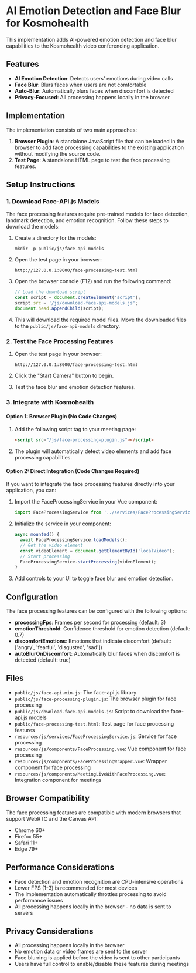 # AI Emotion Detection and Face Blur for Kosmohealth

This implementation adds AI-powered emotion detection and face blur capabilities to the Kosmohealth video conferencing application.

## Features

- **AI Emotion Detection**: Detects users' emotions during video calls
- **Face Blur**: Blurs faces when users are not comfortable
- **Auto-Blur**: Automatically blurs faces when discomfort is detected
- **Privacy-Focused**: All processing happens locally in the browser

## Implementation

The implementation consists of two main approaches:

1. **Browser Plugin**: A standalone JavaScript file that can be loaded in the browser to add face processing capabilities to the existing application without modifying the source code.
2. **Test Page**: A standalone HTML page to test the face processing features.

## Setup Instructions

### 1. Download Face-API.js Models

The face processing features require pre-trained models for face detection, landmark detection, and emotion recognition. Follow these steps to download the models:

1. Create a directory for the models:
   ```
   mkdir -p public/js/face-api-models
   ```

2. Open the test page in your browser:
   ```
   http://127.0.0.1:8000/face-processing-test.html
   ```

3. Open the browser console (F12) and run the following command:
   ```javascript
   // Load the download script
   const script = document.createElement('script');
   script.src = '/js/download-face-api-models.js';
   document.head.appendChild(script);
   ```

4. This will download the required model files. Move the downloaded files to the `public/js/face-api-models` directory.

### 2. Test the Face Processing Features

1. Open the test page in your browser:
   ```
   http://127.0.0.1:8000/face-processing-test.html
   ```

2. Click the "Start Camera" button to begin.
3. Test the face blur and emotion detection features.

### 3. Integrate with Kosmohealth

#### Option 1: Browser Plugin (No Code Changes)

1. Add the following script tag to your meeting page:
   ```html
   <script src="/js/face-processing-plugin.js"></script>
   ```

2. The plugin will automatically detect video elements and add face processing capabilities.

#### Option 2: Direct Integration (Code Changes Required)

If you want to integrate the face processing features directly into your application, you can:

1. Import the FaceProcessingService in your Vue component:
   ```javascript
   import FaceProcessingService from '../services/FaceProcessingService';
   ```

2. Initialize the service in your component:
   ```javascript
   async mounted() {
     await FaceProcessingService.loadModels();
     // Get the video element
     const videoElement = document.getElementById('localVideo');
     // Start processing
     FaceProcessingService.startProcessing(videoElement);
   }
   ```

3. Add controls to your UI to toggle face blur and emotion detection.

## Configuration

The face processing features can be configured with the following options:

- **processingFps**: Frames per second for processing (default: 3)
- **emotionThreshold**: Confidence threshold for emotion detection (default: 0.7)
- **discomfortEmotions**: Emotions that indicate discomfort (default: ['angry', 'fearful', 'disgusted', 'sad'])
- **autoBlurOnDiscomfort**: Automatically blur faces when discomfort is detected (default: true)

## Files

- `public/js/face-api.min.js`: The face-api.js library
- `public/js/face-processing-plugin.js`: The browser plugin for face processing
- `public/js/download-face-api-models.js`: Script to download the face-api.js models
- `public/face-processing-test.html`: Test page for face processing features
- `resources/js/services/FaceProcessingService.js`: Service for face processing
- `resources/js/components/FaceProcessing.vue`: Vue component for face processing
- `resources/js/components/FaceProcessingWrapper.vue`: Wrapper component for face processing
- `resources/js/components/MeetingLiveWithFaceProcessing.vue`: Integration component for meetings

## Browser Compatibility

The face processing features are compatible with modern browsers that support WebRTC and the Canvas API:

- Chrome 60+
- Firefox 55+
- Safari 11+
- Edge 79+

## Performance Considerations

- Face detection and emotion recognition are CPU-intensive operations
- Lower FPS (1-3) is recommended for most devices
- The implementation automatically throttles processing to avoid performance issues
- All processing happens locally in the browser - no data is sent to servers

## Privacy Considerations

- All processing happens locally in the browser
- No emotion data or video frames are sent to the server
- Face blurring is applied before the video is sent to other participants
- Users have full control to enable/disable these features during meetings
